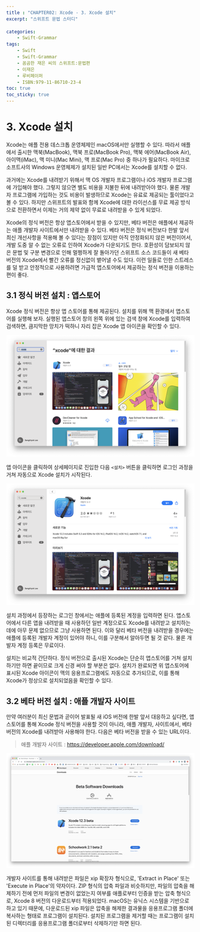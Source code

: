```yaml
---
title : "CHAPTER02: Xcode - 3. Xcode 설치"
excerpt: "스위프트 문법 스터디"

categories:
    - Swift-Grammar
tags:
    - Swift
    - Swift-Grammar
    - 꼼곰한 재은 씨의 스위프트:문법편
    - 이재은
    - 루비페이퍼
    - ISBN:979-11-86710-23-4
toc: true
toc_sticky: true
---
```


# 3. Xcode 설치

Xcode는 애플 전용 데스크톱 운영체제인 macOS에서만 실행할 수 있다. 따라서 애플에서 출시한 맥북(MacBook), 맥북 프로(MacBook Pro), 맥북 에어(MacBook Air), 아이맥(iMac), 맥 미니(Mac Mini), 맥 프로(Mac Pro) 중 하나가 필요하다. 마이크로소프트사의 Windows 운영체제가 설치된 일반 PC에서는 Xcode를 설치할 수 없다.

과거에는 Xcode를 내려받기 위해서 맥 OS 개발자 프로그램이나 iOS 개발자 프로그램에 가입해야 했다. 그렇지 않으면 별도 비용을 지불한 뒤에 내려받아야 했다. 물론 개발자 프로그램에 가입하는 것도 비용이 발생하므로 Xcode는 유료로 제공되는 툴이었다고 볼 수 있다. 하지만 스위프트의 발표와 함께 Xcode에 대한 라이선스를 무료 제공 방식으로 전환하면서 이제는 거의 제약 없이 무료로 내려받을 수 있게 되었다.

Xcode의 정식 버전은 항상 앱스토어에서 받을 수 있지만, 베타 버전은 애플에서 제공하는 애플 개발자 사이트에서만 내려받을 수 있다. 베타 버전은 정식 버전보다 한발 앞서 최신 개선사항을 적용해 볼 수 있다는 장점이 있지만 아직 안정화되지 않은 버전이어서, 개발 도중 알 수 없는 오류로 인하여 Xcode가 다운되기도 한다. 호환성이 담보되지 않은 문법 및 구분 변경으로 인해 멀쩡하게 잘 돌아가던 스위프트 소스 코드들이 새 베타 버전의 Xcode에서 빨간 오류를 정신없이 뱉어낼 수도 있다. 이런 일들로 인한 스트레스를 덜 받고 안정적으로 사용하려면 가급적 앱스토어에서 제공하는 정식 버전을 이용하는 편이 좋다.

## 3.1 정식 버전 설치 : 앱스토어

Xcode 정식 버전은 항상 앱 스토어를 통해 제공된다. 설치를 위해 맥 환경에서 앱스토어를 실행해 보자. 실행된 앱스토어 창의 왼쪽 위에 있는 검색 창에 Xcode를 입력하여 검색하면, 큼지막한 망치가 떡하니 자리 잡은 Xcode 앱 아이콘을 확인할 수 있다.

![앱스토어에서 Xcode 검색](/assets/images/posts/Swift-Grammar/2020-10-26-2-3/1.png)

앱 아이콘을 클릭하여 상세페이지로 진입한 다음 `<설치>` 버튼을 클릭하면 로그인 과정을 거쳐 자동으로 Xcode 설치가 시작된다.

![앱스토어를 통한 Xcode 정식 버전 설치](/assets/images/posts/Swift-Grammar/2020-10-26-2-3/2.png)

설치 과정에서 등장하는 로그인 창에서는 애플에 등록된 계정을 입력하면 된다. 앱스토어에서 다른 앱을 내려받을 때 사용하던 일반 계정으로도 Xcode를 내려받고 설치하는 데에 아무 문제 없으므로 그냥 사용하면 된다. 이와 달리 베타 버전을 내려받을 경우에는 애플에 등록된 개발자 계정이 있어야 하니, 이를 구분해서 알아두면 될 것 같다. 물론 개발자 계정 등록은 무료이다.

설치는 비교적 간단하다. 정식 버전으로 출시된 Xcode는 단순히 앱스토어를 거쳐 설치하기만 하면 끝이므로 크게 신경 써야 할 부분은 없다. 설치가 완료되면 위 앱스토어에 표시된 Xcode 아이콘이 맥의 응용프로그램에도 자동으로 추가되므로, 이를 통해 Xcode가 정상으로 설치되었음을 확인할 수 있다.

## 3.2 베타 버전 설치 : 애플 개발자 사이트

만약 여러분이 최신 문법과 곧이어 발표될 새 iOS 버전에 한발 앞서 대응하고 싶다면, 앱 스토어를 통해 Xcode 정식 버전을 사용할 것이 아니라, 애플 개발자, 사이트에서, 베타 버전의 Xcode를 내려받아 사용해야 한다. 다음은 베타 버전을 받을 수 있는 URL이다. 

> 애플 개발자 사이트 : https://developer.apple.com/download/

![애플 개발자 사이트(https://developer.apple.com/download/)](/assets/images/posts/Swift-Grammar/2020-10-26-2-3/3.png)

개발자 사이트를 통해 내려받은 파일은 xip 확장자 형식으로, 'Extract in Place' 또는 'Execute in Place'의 약자이다. ZIP 형식의 압축 파일과 비슷하지만, 파일의 압축을 해제하기 전에 먼저 파일의 변경이 없었는지 여부를 애플로부터 인증을 받는 압축 형식으로, Xcode 8 버전의 다운로드부터 적용되었다. macOS는 유닉스 시스템을 기반으로 하고 있기 때문에, 다운로드된 xip 파일은 압축을 해제한 결과물을 응용프로그램 폴더에 복사하는 형태로 프로그램이 설치된다. 설치된 프로그램을 제거할 때는 프로그램이 설치된 디렉터리를 응용프로그램 폴더로부터 삭제하기만 하면 된다.